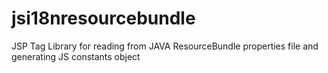 jsi18nresourcebundle
====================

JSP Tag Library for reading from JAVA ResourceBundle properties file and generating JS constants object
